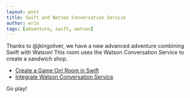 ```yaml
---
layout: post
title: Swift and Watson Conversation Service
author: erin
tags: [adventure, swift, watson]
---
```


Thanks to @jkingoliver, we have a new advanced adventure combining Swift with
Watson! This room uses the Watson Conversation Service to create a sandwich shop.

* [Create a Game On! Room in Swift](https://github.com/gameontext/sample-room-swift#introduction)
* [Integrate Watson Conversation Service](https://book.gameontext.org/walkthroughs/addWatsonConversation.html)

Go play!
